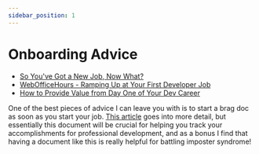 ```yaml
---
sidebar_position: 1
---
```


# Onboarding Advice

- [So You've Got a New Job, Now What?](https://www.youtube.com/watch?v=OEahKpKeh6U)
- [WebOfficeHours - Ramping Up at Your First Developer Job](https://www.youtube.com/watch?v=oXfuyCMXJR8)
- [How to Provide Value from Day One of Your Dev Career](https://community.codenewbie.org/clearlythuydoan/on-demand-talk-how-to-provide-value-from-day-one-of-your-dev-career-1b4o)

One of the best pieces of advice I can leave you with is to start a brag doc as soon as you start your job. [This article](https://jvns.ca/blog/brag-documents/) goes into more detail, but essentially this document will be crucial for helping you track your accomplishments for professional development, and as a bonus I find that having a document like this is really helpful for battling imposter syndrome!
